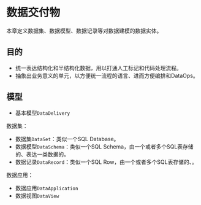 # 数据交付物

本章定义数据集、数据模型、数据记录等对数据建模的数据实体。

## 目的

- 统一表达结构化和半结构化数据，用以打通人工标记和代码处理流程。
- 抽象出业务意义的单元，以方便统一流程的语言、进而方便编排和DataOps。

## 模型

- 基本模型`DataDelivery`

数据集：
- 数据集`DataSet`：类似一个SQL Database。
- 数据模型`DataSchema`：类似一个SQL Schema，由一个或者多个SQL表存储的、表达一类数据的。
- 数据记录`DataRecord`：类似一个SQL Row，由一个或者多个SQL表存储的、。

数据应用：
- 数据应用`DataApplication`
- 数据视图`DataView`

